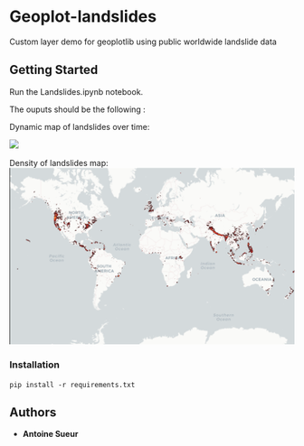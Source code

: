 # Geoplot-landslides
Custom layer demo for geoplotlib using public worldwide landslide data

## Getting Started

Run the Landslides.ipynb notebook.

The ouputs should be the following :

Dynamic map of landslides over time:

![](https://media.giphy.com/media/g0KnQUYGZAmBZdFh2R/giphy.gif)


Density of landslides map:
![](imgs/Capture.PNG)

### Installation
```
pip install -r requirements.txt
```

## Authors

* **Antoine Sueur**
